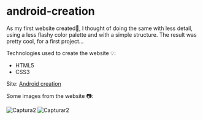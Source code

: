 # android-creation

As my first website created🥇, I thought of doing the same with less detail, using a less flashy color palette and with a simple structure. The result was pretty cool, for a first project...

Technologies used to create the website 💡:
- HTML5
- CSS3

Site:
<a href= "https://higor-emanuel-ribeiro.github.io/android-creation/" target="_blank">Android creation</a>

Some images from the website 📷:

![Captura2](https://user-images.githubusercontent.com/108103167/200588411-28136f35-1e5b-40b4-a6e6-cb92df7618b7.png)
![Capturar2](https://user-images.githubusercontent.com/108103167/200586849-77f8c3fd-271d-4391-9fd2-c09cae5cf7ff.PNG)

 
